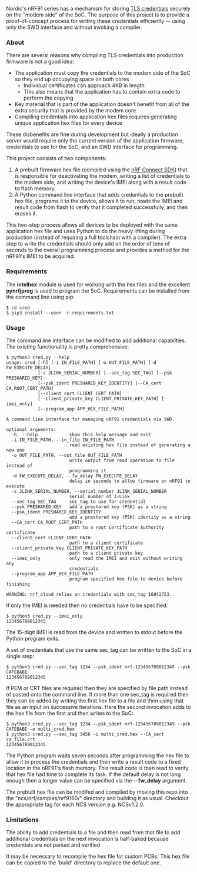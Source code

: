 Nordic's nRF91 series has a mechanism for storing [TLS credentials](https://infocenter.nordicsemi.com/index.jsp?topic=%2Fref_at_commands%2FREF%2Fat_commands%2Fmob_termination_ctrl_status%2Fcmng_set.html) securely on the "modem side" of the SoC. The purpose of this project is to provide a proof-of-concept process for writing these credentials efficiently -- using only the SWD interface and without invoking a compiler.
### About
There are several reasons why compiling TLS credentials into production firmware is not a good idea:
* The application must copy the credentials to the modem side of the SoC so they end up occupying space on both cores
  * Individual certificates can approach 4KB in length
  * This also means that the application has to contain extra code to perform the copying
* Key material that is part of the application doesn't benefit from all of the extra security that is provided by the modem core
* Compiling credentials into application hex files requires generating unique application hex files for every device 

These disbenefits are fine during development but ideally a production server would require only the current version of the application firmware, credentials to use for the SoC, and an SWD interface for programming.

This project consists of two components:
1. A prebuilt firmware hex file (compiled using the [nRF Connect SDK](http://developer.nordicsemi.com/nRF_Connect_SDK/doc/latest/nrf/index.html)) that is responsible for deactivating the modem, writing a list of credentials to the modem side, and writing the device's IMEI along with a result code to flash memory.
1. A Python command line interface that adds credentials to the prebuilt hex file, programs it to the device, allows it to run, reads the IMEI and result code from flash to verify that it completed successfully, and then erases it.

This two-step process allows all devices to be deployed with the same application hex file and uses Python to do the heavy lifting during production (instead of requiring a full toolchain with a compiler). The extra step to write the credentials should only add on the order of tens of seconds to the overall programming process and provides a method for the nRF91's IMEI to be acquired.
### Requirements
The **intelhex** module is used for working with the hex files and the excellent **pynrfjprog** is used to program the SoC. Requirements can be installed from the command line using pip:
```
$ cd cred
$ pip3 install --user -r requirements.txt
```
### Usage
The command line interface can be modified to add additional capabilties. The existing functionality is pretty comprehensive:
```
$ python3 cred.py --help
usage: cred [-h] [-i IN_FILE_PATH] [-o OUT_FILE_PATH] [-d FW_EXECUTE_DELAY]
            [-s JLINK_SERIAL_NUMBER] [--sec_tag SEC_TAG] [--psk PRESHARED_KEY]
            [--psk_ident PRESHARED_KEY_IDENTITY] [--CA_cert CA_ROOT_CERT_PATH]
            [--client_cert CLIENT_CERT_PATH]
            [--client_private_key CLIENT_PRIVATE_KEY_PATH] [--imei_only]
            [--program_app APP_HEX_FILE_PATH]

A command line interface for managing nRF91 credentials via SWD.

optional arguments:
  -h, --help            show this help message and exit
  -i IN_FILE_PATH, --in_file IN_FILE_PATH
                        read existing hex file instead of generating a new one
  -o OUT_FILE_PATH, --out_file OUT_FILE_PATH
                        write output from read operation to file instead of
                        programming it
  -d FW_EXECUTE_DELAY, --fw_delay FW_EXECUTE_DELAY
                        delay in seconds to allow firmware on nRF91 to execute
  -s JLINK_SERIAL_NUMBER, --serial_number JLINK_SERIAL_NUMBER
                        serial number of J-Link
  --sec_tag SEC_TAG     sec_tag to use for credential
  --psk PRESHARED_KEY   add a preshared key (PSK) as a string
  --psk_ident PRESHARED_KEY_IDENTITY
                        add a preshared key (PSK) identity as a string
  --CA_cert CA_ROOT_CERT_PATH
                        path to a root Certificate Authority certificate
  --client_cert CLIENT_CERT_PATH
                        path to a client certificate
  --client_private_key CLIENT_PRIVATE_KEY_PATH
                        path to a client private key
  --imei_only           only read the IMEI and exit without writing any
                        credentials
  --program_app APP_HEX_FILE_PATH
                        program specified hex file to device before finishing

WARNING: nrf_cloud relies on credentials with sec_tag 16842753.
```
If only the IMEI is needed then no credentials have to be specified:
```
$ python3 cred.py --imei_only
123456789012345
```
The 15-digit IMEI is read from the device and written to stdout before the Python program exits.

A set of credentials that use the same sec_tag can be written to the SoC in a single step:
```
$ python3 cred.py --sec_tag 1234 --psk_ident nrf-123456789012345 --psk CAFEBABE
123456789012345
```
If PEM or CRT files are required then they are specified by file path instead of pasted onto the command line. If more than one sec_tag is required then they can be added by writing the first hex file to a file and then using that file as an input on successive iterations. Here the second invocation adds to the hex file from the first and then writes to the SoC:
```
$ python3 cred.py --sec_tag 1234 --psk_ident nrf-123456789012345 --psk CAFEBABE -o multi_cred.hex
$ python3 cred.py --sec_tag 3456 -i multi_cred.hex --CA_cert ca_file.crt
123456789012345
```
The Python program waits seven seconds after programming the hex file to allow it to process the credentials and then write a result code to a fixed location in the nRF91's flash memory. This result code is then read to verify that hex file had time to complete its task. If the default delay is not long enough then a longer value can be specified via the **--fw_delay** argument.

The prebuilt hex file can be modifed and compiled by moving this repo into the "ncs/nrf/samples/nrf9160/" directory and building it as usual. Checkout the appropriate tag for each NCS version e.g. NCSv1.2.0.
### Limitations
The ability to add credentials to a file and then read from that file to add additional credentials on the next invocation is half-baked because credentials are not parsed and verified.

It may be necessary to recompile the hex file for custom PCBs. This hex file can be copied to the 'build' directory to replace the default one.
